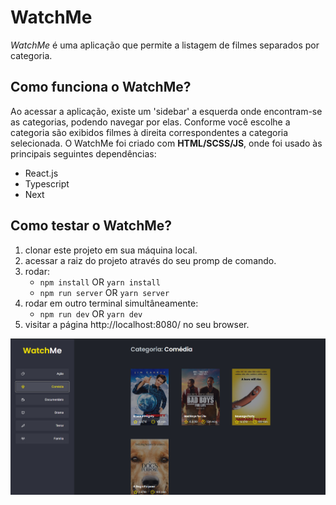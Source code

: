# WatchMe
*WatchMe* é uma aplicação que permite a listagem de filmes separados por categoria.

## Como funciona o WatchMe?
Ao acessar a aplicação, existe um 'sidebar' a esquerda onde encontram-se as categorias, podendo navegar por elas. Conforme você escolhe a categoria são exibidos filmes à direita correspondentes a categoria selecionada.
O WatchMe foi criado com **HTML/SCSS/JS**, onde foi usado às principais seguintes dependências:

- React.js
- Typescript
- Next

## Como testar o WatchMe?
1. clonar este projeto em sua máquina local.
2. acessar a raiz do projeto através do seu promp de comando.
3. rodar:
    - `npm install` OR `yarn install`
    - `npm run server` OR `yarn server`
4. rodar em outro terminal simultâneamente:
    - `npm run dev` OR `yarn dev`
5. visitar a página http://localhost:8080/ no seu browser.

![Application](https://raw.githubusercontent.com/paulinho68/ignite-reactjs-componentizando-aplicacao/main/assets/print.png)